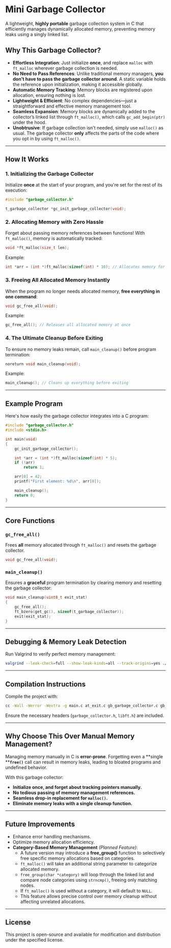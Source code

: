 # Mini Garbage Collector

A lightweight, **highly portable** garbage collection system in C that efficiently manages dynamically allocated memory, preventing memory leaks using a singly linked list.

## Why This Garbage Collector?

- **Effortless Integration**: Just initialize **once**, and replace `malloc` with `ft_malloc` wherever garbage collection is needed.
- **No Need to Pass References**: Unlike traditional memory managers, **you don't have to pass the garbage collector around**. A static variable holds the reference upon initialization, making it accessible globally.
- **Automatic Memory Tracking**: Memory blocks are registered upon allocation, ensuring nothing is lost.
- **Lightweight & Efficient**: No complex dependencies—just a straightforward and effective memory management tool.
- **Seamless Expansion**: Memory blocks are dynamically added to the collector’s linked list through `ft_malloc()`, which calls `gc_add_begin(ptr)` under the hood.
- **Unobtrusive**: If garbage collection isn't needed, simply use `malloc()` as usual. The garbage collector **only** affects the parts of the code where you opt in by using `ft_malloc()`.

---

## How It Works

### 1. Initializing the Garbage Collector

Initialize **once** at the start of your program, and you're set for the rest of its execution:

```c
#include "garbage_collector.h"

t_garbage_collector *gc_init_garbage_collector(void);
```

### 2. Allocating Memory with Zero Hassle

Forget about passing memory references between functions! With `ft_malloc()`, memory is automatically tracked:

```c
void *ft_malloc(size_t len);
```

Example:

```c
int *arr = (int *)ft_malloc(sizeof(int) * 10); // Allocates memory for 10 integers
```

### 3. Freeing All Allocated Memory Instantly

When the program no longer needs allocated memory, **free everything in one command**:

```c
void gc_free_all(void);
```

Example:

```c
gc_free_all(); // Releases all allocated memory at once
```

### 4. The Ultimate Cleanup Before Exiting

To ensure no memory leaks remain, call `main_cleanup()` before program termination:

```c
noreturn void main_cleanup(void);
```

Example:

```c
main_cleanup(); // Cleans up everything before exiting
```

---

## Example Program

Here's how easily the garbage collector integrates into a C program:

```c
#include "garbage_collector.h"
#include <stdio.h>

int main(void)
{
    gc_init_garbage_collector();

    int *arr = (int *)ft_malloc(sizeof(int) * 5);
    if (!arr)
        return 1;

    arr[0] = 42;
    printf("First element: %d\n", arr[0]);

    main_cleanup();
    return 0;
}
```

---

## Core Functions

### `gc_free_all()`

Frees **all** memory allocated through `ft_malloc()` and resets the garbage collector.

```c
void gc_free_all(void);
```

### `main_cleanup()`

Ensures a **graceful** program termination by clearing memory and resetting the garbage collector:

```c
void main_cleanup(uint8_t exit_stat)
{
    gc_free_all();
    ft_bzero(get_gc(), sizeof(t_garbage_collector));
    exit(exit_stat);
}
```

---

## Debugging & Memory Leak Detection

Run Valgrind to verify perfect memory management:

```bash
valgrind --leak-check=full --show-leak-kinds=all --track-origins=yes ./a.out
```

---

## Compilation Instructions

Compile the project with:

```bash
cc -Wall -Werror -Wextra -g main.c at_exit.c gb_garbage_collector.c gb_utils.c
```

Ensure the necessary headers (`garbage_collector.h`, `libft.h`) are included.

---

## Why Choose This Over Manual Memory Management?

Managing memory manually in C is **error-prone**. Forgetting even a \*\*single \*\***`free()`** call can result in memory leaks, leading to bloated programs and undefined behavior.

With this garbage collector:

- **Initialize once, and forget about tracking pointers manually.**
- **No tedious passing of memory management references.**
- **Seamless drop-in replacement for ********`malloc()`********.**
- **Eliminate memory leaks with a single cleanup function.**

---

## Future Improvements

- Enhance error handling mechanisms.
- Optimize memory allocation efficiency.
- **Category-Based Memory Management** *(Planned Feature)*:
  - A future version may introduce a **free\_group()** function to selectively free specific memory allocations based on categories.
  - `ft_malloc()` will take an additional string parameter to categorize allocated memory.
  - `free_group(char *category)` will loop through the linked list and compare node categories using `strncmp()`, freeing only matching nodes.
  - If `ft_malloc()` is used without a category, it will default to `NULL`.
  - This feature allows precise control over memory cleanup without affecting unrelated allocations.

---

## License

This project is open-source and available for modification and distribution under the specified license.

